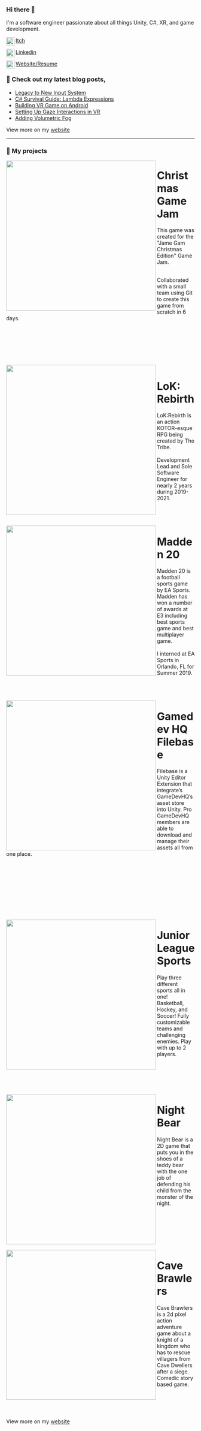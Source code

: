### Hi there 👋

I'm a software engineer passionate about all things Unity, C#, XR, and game development.

[<img align="left" width="22px" src="https://assetsio.reedpopcdn.com/Itch.io_logo.jpg?width=1200&height=1200&fit=crop&quality=100&format=png&enable=upscale&auto=webp"/>Itch](https://elobo-games.itch.io/)

[<img align="left" width="22px" src="https://cdn-icons-png.flaticon.com/512/174/174857.png"/>Linkedin](https://www.linkedin.com/in/eric-veciana/)

[<img align="left" width="22px" src="http://samuelarminana.com/favicon.ico"/>Website/Resume](https://eveciana21.wixsite.com/lobogames
)

### 📝 Check out my latest blog posts,
<!-- BLOG-POST-LIST:START -->
- [Legacy to New Input System](https://medium.com/@eveciana21/legacy-new-input-system-interactable-8b2da4011d43)
- [C# Survival Guide: Lambda Expressions](https://medium.com/@eveciana21/c-survival-guide-lambda-expression-8a728b741c7e)
- [Building VR Game on Android](https://medium.com/@eveciana21/building-your-vr-game-on-android-170c4321e358)
- [Setting Up Gaze Interactions in VR](https://medium.com/@eveciana21/setting-up-gaze-interaction-40c10d3b3941)
- [Adding Volumetric Fog](https://medium.com/@eveciana21/adding-fog-into-my-office-scene-42f2c9e96c8a)
<!-- BLOG-POST-LIST:END -->
View more on my [website](https://eveciana21.wixsite.com/lobogames)

---
### 💾 My projects



<img src="https://i.imgur.com/tSyEpnJ.png" align="left" width="400px"/> 

# Christmas Game Jam
This game was created for the "Jame Gam Christmas Edition" Game Jam.​
<br/>
<br/>

Collaborated with a small team using Git to create this game from scratch in 6 days.

<br/>
<br/>
<br/>
<br/>
<br/>
<br/>


<img src="https://samuelarminana.com/wp-content/uploads/2021/03/Walking.jpg" align="left" width="400px"/> 

# LoK: Rebirth
LoK:Rebirth is an action KOTOR-esque RPG being created by The Tribe.
<br/>
<br/>
Development Lead and Sole Software Engineer for nearly 2 years during 2019-2021.
<br/>
<br/>
<br/>
<br/>


<img src="https://samuelarminana.com/wp-content/uploads/2019/07/mahomes.jpg" align="left" width="400px"/> 

# Madden 20
Madden 20 is a football sports game by EA Sports. Madden has won a number of awards at E3 including best sports game and best multiplayer game.
<br/>
<br/>
I interned at EA Sports in Orlando, FL for Summer 2019.
<br/>
<br/>
<br/>
<br/>


<img src="https://samuelarminana.com/wp-content/uploads/2019/09/home.png" align="left" width="400px"/> 

# Gamedev HQ Filebase
Filebase is a Unity Editor Extension that integrate’s GameDevHQ’s asset store into Unity. Pro GameDevHQ members are able to download and manage their assets all from one place. 
<br/>
<br/>
<br/>
<br/>
<br/>
<br/>
<br/>
<br/>
<br/>
<br/>


<img src="https://samuelarminana.com/wp-content/uploads/2018/11/4-1.jpg" align="left" width="400px"/> 

# Junior League Sports
Play three different sports all in one! Basketball, Hockey, and Soccer! Fully customizable teams and challenging enemies. Play with up to 2 players.
<br/>
<br/>
<br/>
<br/>
<br/>
<br/>


<img src="https://samuelarminana.com/wp-content/uploads/2018/11/3.png" align="left" width="400px"/> 

# Night Bear
Night Bear is a 2D game that puts you in the shoes of a teddy bear with the one job of defending his child from the monster of the night.<br/>
<br/>
<br/>
<br/>
<br/>
<br/>
<br/>

<img src="https://samuelarminana.com/wp-content/uploads/2018/11/ss_205e2ce531240570866bf64c08f0f0ee4889d1dc.600x338.jpg" align="left" width="400px"/> 

# Cave Brawlers
Cave Brawlers is a 2d pixel action adventure game about a knight of a kingdom who has to rescue villagers from Cave Dwellers after a siege. Comedic story based game.<br/>
<br/>
<br/>
<br/>
<br/>

View more on my [website](https://samuelarminana.com/index.php/blog/)
